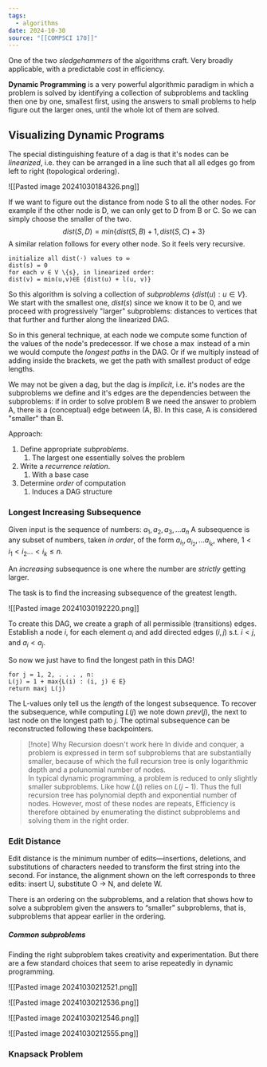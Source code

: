 ```yaml
---
tags:
  - algorithms
date: 2024-10-30
source: "[[COMPSCI 170]]"
---
```

One of the two _sledgehammers_ of the algorithms craft. Very broadly applicable, with a predictable cost in efficiency. 

__Dynamic Programming__ is a very powerful algorithmic paradigm in which a problem is solved by identifying a collection of subproblems and tackling then one by one, smallest first, using the answers to small problems  to help figure out the larger ones, until the whole lot of them are solved.

## Visualizing Dynamic Programs

The special distinguishing feature of a dag is that it's nodes can be _linearized_, i.e. they can be arranged in a line such that all all edges go from left to right (topological ordering).

![[Pasted image 20241030184326.png]]

If we want to figure out the distance from node S to all the other nodes. 
For example if the other node is D, we can only get to D from B or C. So we can simply choose the smaller of the two. $$dist(S, D) = min\{dist(S, B)+1,dist(S, C)+3\}$$
A similar relation follows for every other node. So it feels very recursive. 

```pcode
initialize all dist(·) values to ∞
dist(s) = 0
for each v ∈ V \{s}, in linearized order:
dist(v) = min(u,v)∈E {dist(u) + l(u, v)}
```

So this algorithm is solving a collection of _subproblems_ $\{dist(u): u \in V\}$.
We start with the smallest one, $dist(s)$ since we know it to be 0, and we proceed with progressively "larger" subproblems: distances to vertices that that further and further along the linearized DAG. 

So in this general technique, at each node we compute some function of the values of the node's predecessor. If we chose a $\max$ instead of a $\min$ we would compute the _longest paths_
in the DAG. Or if we multiply instead of adding inside the brackets, we get the path with smallest product of edge lengths.

We may not be given a dag, but the dag is _implicit_, i.e. it's nodes are the subproblems we define and it's edges are the dependencies between the subproblems: if in order to solve problem B we need the answer to problem A, there is a (conceptual) edge between (A, B). In this case, A is considered "smaller" than B.


Approach:

1) Define appropriate _subproblems_. 
	1) The largest one essentially solves the problem
2) Write a _recurrence relation_.
	1) With a base case
3) Determine _order_ of computation
	1)  Induces a DAG structure


### Longest Increasing Subsequence

Given input is the sequence of numbers: $a_{1}, a_{2}, a_{3}, \dots a_{n}$
A subsequence is any subset of numbers, taken _in order_, 
of the form $a_{i_{1}}, a_{i_{2}}, \dots a_{i_{k}}$, where, $1<i_{1}<i_{2}\dots <i_{k}\le n$.

An _increasing_ subsequence is one where the number are _strictly_ getting larger. 

The task is to find the increasing subsequence of the greatest length.

![[Pasted image 20241030192220.png]]


To create this DAG, we create a graph of all permissible (transitions) edges. 
Establish a node $i$, for each element $a_{i}$ and add directed edges $(i, j)$ s.t. $i < j$, and $a_i < a_j$.

So now we just have to find the longest path in this DAG!

```pcode
for j = 1, 2, . . . , n:
L(j) = 1 + max{L(i) : (i, j) ∈ E}
return maxj L(j)
```

The L-values only tell us the _length_ of the longest subsequence. To recover the subsequence, while computing $L(j)$ we note down $prev(j)$, the next to last node on the longest path to $j$. The optimal subsequence can be reconstructed following these backpointers.


 >[!note] Why Recursion doesn't work here
 >In divide and conquer, a problem is expressed in term sof subproblems that are substantially smaller, because of which the full recursion tree is only logarithmic depth and a polunomial number of nodes.
 ><br>
 >In typical dynamic programming, a problem is reduced to only slightly smaller subproblems. Like how $L(j)$ relies on $L(j-1)$. Thus the full recursion tree has polynomial depth and exponential number of nodes. However, most of these nodes are repeats, Efficiency is therefore obtained by enumerating the distinct subproblems and solving them in the right order.
 >


### Edit Distance

Edit distance is the minimum number of edits—insertions, deletions, and substitutions of characters needed to transform the first string into the second. For instance, the alignment shown on the left corresponds to three edits: insert U, substitute O → N, and delete W.

 There is an ordering on the subproblems, and a relation that shows how to solve a subproblem given the answers to “smaller” subproblems, that is, subproblems that appear earlier in the ordering.


##### Common subproblems

Finding the right subproblem takes creativity and experimentation. But there are a few standard choices that seem to arise repeatedly in dynamic programming.

![[Pasted image 20241030212521.png]]

![[Pasted image 20241030212536.png]]

![[Pasted image 20241030212546.png]]

![[Pasted image 20241030212555.png]]


### Knapsack Problem

